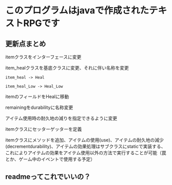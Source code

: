 # このプログラムはjavaで作成されたテキストRPGです

## 更新点まとめ

itemクラスをインターフェースに変更

item_healクラスを基底クラスに変更、それに伴い名称を変更

    item_heal -> Heal

    item_heal_Low -> Heal_Low

itemのフィールドをHealに移動

remainingをdurabilityに名称変更

アイテム使用時の耐久地の減りを指定できるように変更

itemクラスにセッターゲッターを定義

itemクラスにメソッドを追加、アイテムの使用(use)、アイテムの耐久地の減少(decrementdurability)、アイテムの効果処理はサブクラスにstaticで実装する、これによりアイテムの効果をアイテム使用以外の方法で実行することが可能（罠とか、ゲーム中のイベントで使用する予定）

## readmeってこれでいいの？